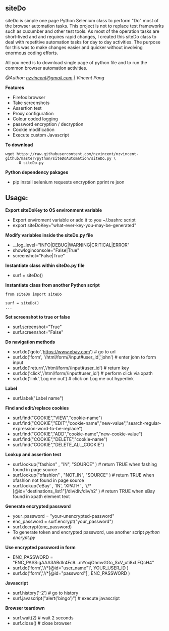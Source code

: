
## siteDo

siteDo is simple one page Python Selenium class to perform "Do" most of the browser automation tasks.
This project is not to replace test frameworks such as cucumber and other test tools.
As most of the operation tasks are short-lived and and requires rapid changes, 
I created this siteDo class to deal with repetitive automation tasks for day to day activities.
The purpose for this was to make changes easier and quicker without involving enormous coding efforts.

All you need is to download single page of python file and to run the common browser automation activities.

*@Author: nzvincent@gmail.com | Vincent Pang*

**Features**
* Firefox browser
* Take screenshots
* Assertion test
* Proxy configuration
* Colour coded logging
* password encryption / decryption
* Cookie modification
* Execute custom Javascript

**To download**

```
wget https://raw.githubusercontent.com/nzvincent/nzvincent-github/master/python/siteDoAutomation/siteDo.py \
     -O siteDo.py
```

**Python dependency pakages**
* pip install selenium requests encryption pprint re json

## Usage:

**Export siteDoKey to OS environment variable**
* Export enviroment variable or add it to you ~/.bashrc script
* export siteDoKey="what-ever-key-you-may-be-generated"

**Modify variables inside the siteDo.py file**
* \__log_level="INFO|DEBUG|WARNING|CRITICAL|ERROR"
* showloginconsole="False|True"
* screenshot="False|True"

**Instantiate class within siteDo.py file**
* surf = siteDo()

**Instantiate class from another Python script**
```
from siteDo import siteDo

surf = siteDo()
...
```

**Set screenshot to true or false**
* surf.screenshot="True"
* surf.screenshot="False"

**Do navigation methods**
* surf.do('goto','https://www.ebay.com') # go to url
* surf.do('form', '/html/form//input#user_id','john') # enter john to form input
* surf.do('return','/html/form//input#user_id') # return key
* surf.do('click','/html/form//input#user_id') # perform click via xpath
* surf.do('link','Log me out') # click on Log me out hyperlink 

**Label**
* surf.label("Label name")

**Find and edit/replace cookies**
* surf.find("COOKIE","VIEW","cookie-name")
* surf.find("COOKIE","EDIT","cookie-name","new-value","search-regular-expression-word-to-be-replace")
* surf.find("COOKIE","ADD","cookie-name","new-cookie-value")
* surf.find("COOKIE","DELETE","cookie-name")
* surf.find("COOKIE","DELETE_ALL_COOKIE")

**Lookup and assertion test**
* surf.lookup("fashion" , "IN", "SOURCE" ) # return TRUE when fashing found in page source
* surf.lookup("xfashion" , "NOT_IN", "SOURCE" ) # return TRUE when xfashion not found in page source
* surf.lookup('eBay' , 'IN', 'XPATH' , '//*[@id="destinations_list1"]/div/div/div/h2' ) # return TRUE when eBay found in xpath element text 

**Generate encrypted password**
* your_password = "your-unencrypted-password"
* enc_password = surf.encrypt("your_password")
* surf.decrypt(enc_password)
* To generate token and encrypted password, use another script *python encrypt.py*

**Use encrypted password in form**
* ENC_PASSWORD = "ENC_PASS:gAAA3ABdIr4Fc9...mYoxjOhmvGGo_SxV_uti8xLFQcH4"
* surf.do('form','//*[@id="user_name"]', YOUR_USER_ID )
* surf.do('form','//*[@id="password"]', ENC_PASSWORD )

**Javascript**
* surf.history('-2') # go to history 
* surf.javascript("alert('bingo')") # execute javascript

**Browser teardown**
* surf.wait(2) # wait 2 seconds
* surf.close() # close browser


